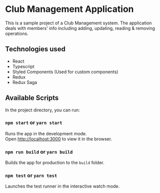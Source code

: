 # Club Management Application

This is a sample project of a Club Management system. The application deals with members' info including adding, 
updating, reading & removing operations.


## Technologies used

-   React
-   Typescript
-   Styled Components (Used for custom components)
-   Redux
-   Redux Saga

## Available Scripts

In the project directory, you can run:

### `npm start` or `yarn start`

Runs the app in the development mode.\
Open [http://localhost:3000](http://localhost:3000) to view it in the browser.

### `npm run build` or `yarn build`

Builds the app for production to the `build` folder.

### `npm test` or `yarn test`

Launches the test runner in the interactive watch mode.
